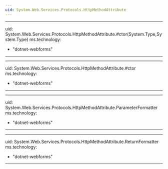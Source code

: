 ```yaml
---
uid: System.Web.Services.Protocols.HttpMethodAttribute
---
```


---
uid: System.Web.Services.Protocols.HttpMethodAttribute.#ctor(System.Type,System.Type)
ms.technology: 
  - "dotnet-webforms"
---

---
uid: System.Web.Services.Protocols.HttpMethodAttribute.#ctor
ms.technology: 
  - "dotnet-webforms"
---

---
uid: System.Web.Services.Protocols.HttpMethodAttribute.ParameterFormatter
ms.technology: 
  - "dotnet-webforms"
---

---
uid: System.Web.Services.Protocols.HttpMethodAttribute.ReturnFormatter
ms.technology: 
  - "dotnet-webforms"
---

